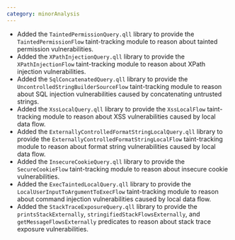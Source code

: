 ```yaml
---
category: minorAnalysis
---
```

* Added the `TaintedPermissionQuery.qll` library to provide the `TaintedPermissionFlow` taint-tracking module to reason about tainted permission vulnerabilities.
* Added the `XPathInjectionQuery.qll` library to provide the `XPathInjectionFlow` taint-tracking module to reason about XPath injection vulnerabilities.
* Added the `SqlConcatenatedQuery.qll` library to provide the `UncontrolledStringBuilderSourceFlow` taint-tracking module to reason about SQL injection vulnerabilities caused by concatenating untrusted strings.
* Added the `XssLocalQuery.qll` library to provide the `XssLocalFlow` taint-tracking module to reason about XSS vulnerabilities caused by local data flow.
* Added the `ExternallyControlledFormatStringLocalQuery.qll` library to provide the `ExternallyControlledFormatStringLocalFlow` taint-tracking module to reason about format string vulnerabilities caused by local data flow.
* Added the `InsecureCookieQuery.qll` library to provide the `SecureCookieFlow` taint-tracking module to reason about insecure cookie vulnerabilities.
* Added the `ExecTaintedLocalQuery.qll` library to provide the `LocalUserInputToArgumentToExecFlow` taint-tracking module to reason about command injection vulnerabilities caused by local data flow.
* Added the `StackTraceExposureQuery.qll` library to provide the `printsStackExternally`, `stringifiedStackFlowsExternally`, and `getMessageFlowsExternally` predicates to reason about stack trace exposure vulnerabilities.